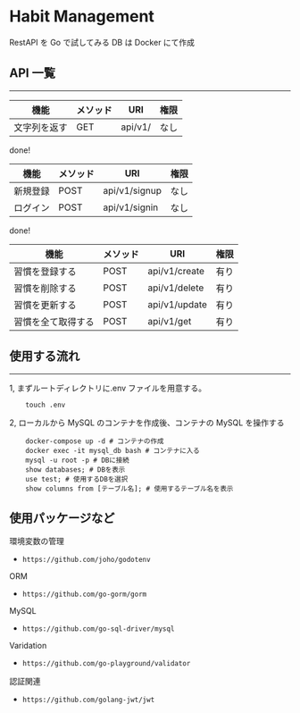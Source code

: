 # Habit Management

RestAPI を Go で試してみる DB は Docker にて作成

## API 一覧

---

| 機能         | メソッド | URI     | 権限 |
| ------------ | -------- | ------- | ---- |
| 文字列を返す | GET      | api/v1/ | なし |

done!

| 機能     | メソッド | URI           | 権限 |
| -------- | -------- | ------------- | ---- |
| 新規登録 | POST     | api/v1/signup | なし |
| ログイン | POST     | api/v1/signin | なし |

done!

| 機能               | メソッド | URI           | 権限 |
| ------------------ | -------- | ------------- | ---- |
| 習慣を登録する     | POST     | api/v1/create | 有り |
| 習慣を削除する     | POST     | api/v1/delete | 有り |
| 習慣を更新する     | POST     | api/v1/update | 有り |
| 習慣を全て取得する | POST     | api/v1/get    | 有り |

## 使用する流れ

---

1, まずルートディレクトリに.env ファイルを用意する。

```shell
    touch .env
```

2, ローカルから MySQL のコンテナを作成後、コンテナの MySQL を操作する

```shell
    docker-compose up -d # コンテナの作成
    docker exec -it mysql_db bash # コンテナに入る
    mysql -u root -p # DBに接続
    show databases; # DBを表示
    use test; # 使用するDBを選択
    show columns from [テーブル名]; # 使用するテーブル名を表示
```

## 使用パッケージなど

環境変数の管理

- `https://github.com/joho/godotenv`

ORM

- `https://github.com/go-gorm/gorm`

MySQL

- `https://github.com/go-sql-driver/mysql`

Varidation

- `https://github.com/go-playground/validator`

認証関連

- `https://github.com/golang-jwt/jwt`
